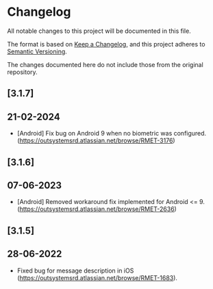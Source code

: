 # Changelog
All notable changes to this project will be documented in this file.

The format is based on [Keep a Changelog](https://keepachangelog.com/en/1.0.0/),
and this project adheres to [Semantic Versioning](https://semver.org/spec/v2.0.0.html).

The changes documented here do not include those from the original repository.

## [3.1.7]

## 21-02-2024
- [Android] Fix bug on Android 9 when no biometric was configured. (https://outsystemsrd.atlassian.net/browse/RMET-3176)

## [3.1.6]

## 07-06-2023
- [Android] Removed workaround fix implemented for Android <= 9. (https://outsystemsrd.atlassian.net/browse/RMET-2636)

## [3.1.5]

## 28-06-2022
- Fixed bug for message description in iOS (https://outsystemsrd.atlassian.net/browse/RMET-1683).
